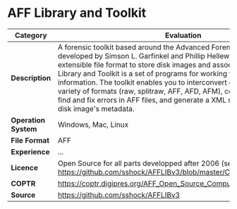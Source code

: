 # AFF Library and Toolkit

| Category | Evaluation |
| --- | --- |
| **Description** | A forensic toolkit based around the Advanced Forensics Format (AFF), developed by Simson L. Garfinkel and Phillip Hellewell. AFF is an open and extensible file format to store disk images and associated metadata. AFF Library and Toolkit is a set of programs for working with computer forensic information. The toolkit enables you to interconvert disk images between a variety of formats (raw, splitraw, AFF, AFD, AFM), compare and copy them, find and fix errors in AFF files, and generate a XML representation of the disk image's metadata. |
| **Operation System** | Windows, Mac, Linux |
| **File Format** | AFF |
| **Experience** | ... |
| **Licence** | Open Source for all parts developped after 2006 (see also: https://github.com/sshock/AFFLIBv3/blob/master/COPYING) |
| **COPTR** | https://coptr.digipres.org/AFF_Open_Source_Computer_Forensics_Software |
| **Source** | https://github.com/sshock/AFFLIBv3 |
